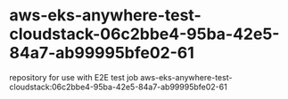 # aws-eks-anywhere-test-cloudstack-06c2bbe4-95ba-42e5-84a7-ab99995bfe02-61
repository for use with E2E test job aws-eks-anywhere-test-cloudstack:06c2bbe4-95ba-42e5-84a7-ab99995bfe02-61
